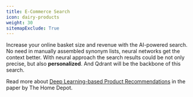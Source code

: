 ```yaml
---
title: E-Commerce Search
icon: dairy-products
weight: 30
sitemapExclude: True
---
```


Increase your online basket size and revenue with the AI-powered search.
No need in manually assembled synonym lists, neural networks get the context better.
With neural approach the search results could be not only precise, but also **personalized**.
And Qdrant will be the backbone of this search. 

Read more about [Deep Learning-based Product Recommendations](https://arxiv.org/abs/2104.07572) in the paper by The Home Depot.

